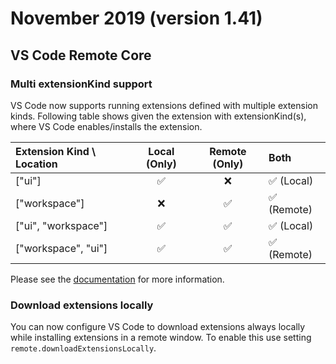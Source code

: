 # November 2019 (version 1.41)

## VS Code Remote Core

### Multi extensionKind support

VS Code now supports running extensions defined with multiple extension kinds. Following table shows given the extension with extensionKind(s), where VS Code enables/installs the extension.

| Extension Kind \ Location   | Local (Only) | Remote (Only)     | Both |
| :---        |    :----:   |          :----:   | :---   |
|    ["ui"]  |  ✅        | ❌    | ✅ (Local) |
| ["workspace"]   | ❌        | ✅     | ✅ (Remote) |
| ["ui", "workspace"]   | ✅       | ✅     | ✅ (Local) |
| ["workspace", "ui"]   | ✅       | ✅     | ✅ (Remote) |

Please see the [documentation](https://code.visualstudio.com/api/advanced-topics/remote-extensions#incorrect-execution-location) for more information.

### Download extensions locally

You can now configure VS Code to download extensions always locally while installing extensions in a remote window. To enable this use setting `remote.downloadExtensionsLocally`.

